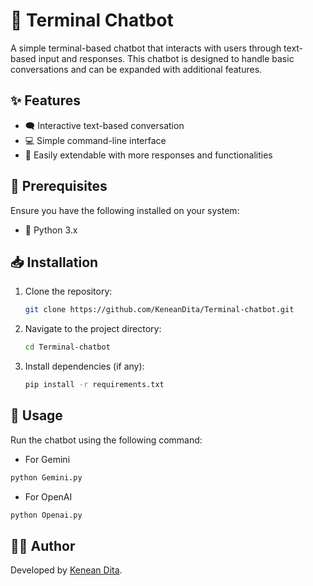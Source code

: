 # 🤖 Terminal Chatbot

A simple terminal-based chatbot that interacts with users through text-based input and responses. This chatbot is designed to handle basic conversations and can be expanded with additional features.

## ✨ Features
- 🗨️ Interactive text-based conversation
- 💻 Simple command-line interface
- 🔧 Easily extendable with more responses and functionalities

## 📌 Prerequisites
Ensure you have the following installed on your system:
- 🐍 Python 3.x

## 📥 Installation
1. Clone the repository:
   ```bash
   git clone https://github.com/KeneanDita/Terminal-chatbot.git
   ```
2. Navigate to the project directory:
   ```bash
   cd Terminal-chatbot
   ```
3. Install dependencies (if any):
   ```bash
   pip install -r requirements.txt
   ```

## 🚀 Usage
Run the chatbot using the following command:
- For Gemini
```bash
python Gemini.py
```
- For OpenAI
```bash
python Openai.py
```

## 👨‍💻 Author
Developed by [Kenean Dita](https://github.com/KeneanDita).

